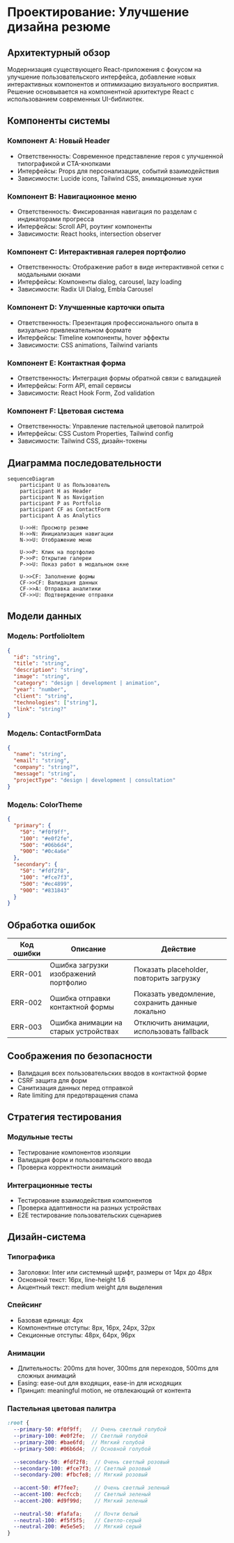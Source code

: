 # Проектирование: Улучшение дизайна резюме

## Архитектурный обзор
Модернизация существующего React-приложения с фокусом на улучшение пользовательского интерфейса, добавление новых интерактивных компонентов и оптимизацию визуального восприятия. Решение основывается на компонентной архитектуре React с использованием современных UI-библиотек.

## Компоненты системы

### Компонент A: Новый Header
- Ответственность: Современное представление героя с улучшенной типографикой и CTA-кнопками
- Интерфейсы: Props для персонализации, событий взаимодействия
- Зависимости: Lucide icons, Tailwind CSS, анимационные хуки

### Компонент B: Навигационное меню
- Ответственность: Фиксированная навигация по разделам с индикаторами прогресса
- Интерфейсы: Scroll API, роутинг компоненты
- Зависимости: React hooks, intersection observer

### Компонент C: Интерактивная галерея портфолио
- Ответственность: Отображение работ в виде интерактивной сетки с модальными окнами
- Интерфейсы: Компоненты dialog, carousel, lazy loading
- Зависимости: Radix UI Dialog, Embla Carousel

### Компонент D: Улучшенные карточки опыта
- Ответственность: Презентация профессионального опыта в визуально привлекательном формате
- Интерфейсы: Timeline компоненты, hover эффекты
- Зависимости: CSS animations, Tailwind variants

### Компонент E: Контактная форма
- Ответственность: Интеграция формы обратной связи с валидацией
- Интерфейсы: Form API, email сервисы
- Зависимости: React Hook Form, Zod validation

### Компонент F: Цветовая система
- Ответственность: Управление пастельной цветовой палитрой
- Интерфейсы: CSS Custom Properties, Tailwind config
- Зависимости: Tailwind CSS, дизайн-токены

## Диаграмма последовательности
```mermaid
sequenceDiagram
    participant U as Пользователь
    participant H as Header
    participant N as Navigation  
    participant P as Portfolio
    participant CF as ContactForm
    participant A as Analytics

    U->>H: Просмотр резюме
    H->>N: Инициализация навигации
    N->>U: Отображение меню
    
    U->>P: Клик на портфолио
    P->>P: Открытие галереи
    P->>U: Показ работ в модальном окне
    
    U->>CF: Заполнение формы
    CF->>CF: Валидация данных
    CF->>A: Отправка аналитики
    CF->>U: Подтверждение отправки
```

## Модели данных

### Модель: PortfolioItem
```json
{
  "id": "string",
  "title": "string",
  "description": "string",
  "image": "string",
  "category": "design | development | animation",
  "year": "number",
  "client": "string",
  "technologies": ["string"],
  "link": "string?"
}
```

### Модель: ContactFormData
```json
{
  "name": "string",
  "email": "string",
  "company": "string?",
  "message": "string",
  "projectType": "design | development | consultation"
}
```

### Модель: ColorTheme
```json
{
  "primary": {
    "50": "#f0f9ff",
    "100": "#e0f2fe",
    "500": "#06b6d4",
    "900": "#0c4a6e"
  },
  "secondary": {
    "50": "#fdf2f8",
    "100": "#fce7f3",
    "500": "#ec4899",
    "900": "#831843"
  }
}
```

## Обработка ошибок
| Код ошибки | Описание | Действие |
|------------|----------|----------|
| ERR-001 | Ошибка загрузки изображений портфолио | Показать placeholder, повторить загрузку |
| ERR-002 | Ошибка отправки контактной формы | Показать уведомление, сохранить данные локально |
| ERR-003 | Ошибка анимации на старых устройствах | Отключить анимации, использовать fallback |

## Соображения по безопасности
- Валидация всех пользовательских вводов в контактной форме
- CSRF защита для форм
- Санитизация данных перед отправкой
- Rate limiting для предотвращения спама

## Стратегия тестирования

### Модульные тесты
- Тестирование компонентов изоляции
- Валидация форм и пользовательского ввода
- Проверка корректности анимаций

### Интеграционные тесты
- Тестирование взаимодействия компонентов
- Проверка адаптивности на разных устройствах
- E2E тестирование пользовательских сценариев

## Дизайн-система

### Типографика
- Заголовки: Inter или системный шрифт, размеры от 14px до 48px
- Основной текст: 16px, line-height 1.6
- Акцентный текст: medium weight для выделения

### Спейсинг
- Базовая единица: 4px
- Компонентные отступы: 8px, 16px, 24px, 32px
- Секционные отступы: 48px, 64px, 96px

### Анимации
- Длительность: 200ms для hover, 300ms для переходов, 500ms для сложных анимаций
- Easing: ease-out для входящих, ease-in для исходящих
- Принцип: meaningful motion, не отвлекающий от контента

### Пастельная цветовая палитра
```scss
:root {
  --primary-50: #f0f9ff;   // Очень светлый голубой
  --primary-100: #e0f2fe;  // Светлый голубой  
  --primary-200: #bae6fd;  // Мягкий голубой
  --primary-500: #06b6d4;  // Основной голубой
  
  --secondary-50: #fdf2f8;  // Очень светлый розовый
  --secondary-100: #fce7f3; // Светлый розовый
  --secondary-200: #fbcfe8; // Мягкий розовый
  
  --accent-50: #f7fee7;     // Очень светлый зеленый
  --accent-100: #ecfccb;    // Светлый зеленый
  --accent-200: #d9f99d;    // Мягкий зеленый
  
  --neutral-50: #fafafa;    // Почти белый
  --neutral-100: #f5f5f5;   // Светло-серый
  --neutral-200: #e5e5e5;   // Мягкий серый
}
```
